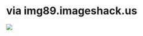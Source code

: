 <!--
id: 29219368
link: http://tumblr.atmos.org/post/29219368/via-img89-imageshack-us
slug: via-img89-imageshack-us
date: Tue Mar 18 2008 13:58:59 GMT-0700 (PDT)
publish: 2008-03-018
tags: 
title: via img89.imageshack.us
-->


via img89.imageshack.us
=======================

![](http://25.media.tumblr.com/ZyX8Upfyn6qhuahpoHHb8xsd_400.jpg)

